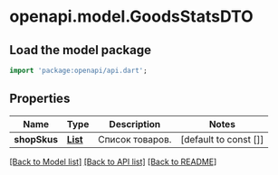 # openapi.model.GoodsStatsDTO

## Load the model package
```dart
import 'package:openapi/api.dart';
```

## Properties
Name | Type | Description | Notes
------------ | ------------- | ------------- | -------------
**shopSkus** | [**List<GoodsStatsGoodsDTO>**](GoodsStatsGoodsDTO.md) | Список товаров. | [default to const []]

[[Back to Model list]](../README.md#documentation-for-models) [[Back to API list]](../README.md#documentation-for-api-endpoints) [[Back to README]](../README.md)


